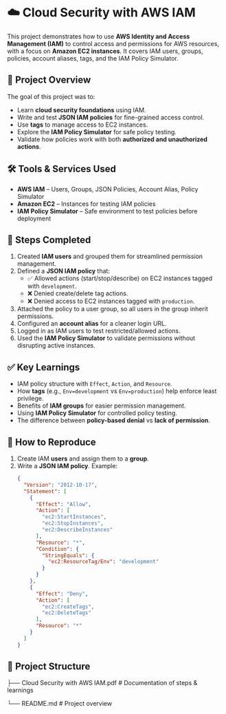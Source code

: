 # ☁️ Cloud Security with AWS IAM  

This project demonstrates how to use **AWS Identity and Access Management (IAM)** to control access and permissions for AWS resources, with a focus on **Amazon EC2 instances**. It covers IAM users, groups, policies, account aliases, tags, and the IAM Policy Simulator.  

## 📌 Project Overview  
The goal of this project was to:  
- Learn **cloud security foundations** using IAM.  
- Write and test **JSON IAM policies** for fine-grained access control.  
- Use **tags** to manage access to EC2 instances.  
- Explore the **IAM Policy Simulator** for safe policy testing.  
- Validate how policies work with both **authorized and unauthorized actions**.  

## 🛠️ Tools & Services Used  
- **AWS IAM** – Users, Groups, JSON Policies, Account Alias, Policy Simulator  
- **Amazon EC2** – Instances for testing IAM policies  
- **IAM Policy Simulator** – Safe environment to test policies before deployment  

## 📖 Steps Completed  
1. Created **IAM users** and grouped them for streamlined permission management.  
2. Defined a **JSON IAM policy** that:  
   - ✅ Allowed actions (start/stop/describe) on EC2 instances tagged with `development`.  
   - ❌ Denied create/delete tag actions.  
   - ❌ Denied access to EC2 instances tagged with `production`.  
3. Attached the policy to a user group, so all users in the group inherit permissions.  
4. Configured an **account alias** for a cleaner login URL.  
5. Logged in as IAM users to test restricted/allowed actions.  
6. Used the **IAM Policy Simulator** to validate permissions without disrupting active instances.  

## ✅ Key Learnings  
- IAM policy structure with `Effect`, `Action`, and `Resource`.  
- How **tags** (e.g., `Env=development` vs `Env=production`) help enforce least privilege.  
- Benefits of **IAM groups** for easier permission management.  
- Using **IAM Policy Simulator** for controlled policy testing.  
- The difference between **policy-based denial** vs **lack of permission**.  

## 🚀 How to Reproduce  
1. Create IAM **users** and assign them to a **group**.  
2. Write a **JSON IAM policy**. Example:  
   ```json
   {
     "Version": "2012-10-17",
     "Statement": [
       {
         "Effect": "Allow",
         "Action": [
           "ec2:StartInstances",
           "ec2:StopInstances",
           "ec2:DescribeInstances"
         ],
         "Resource": "*",
         "Condition": {
           "StringEquals": {
             "ec2:ResourceTag/Env": "development"
           }
         }
       },
       {
         "Effect": "Deny",
         "Action": [
           "ec2:CreateTags",
           "ec2:DeleteTags"
         ],
         "Resource": "*"
       }
     ]
   }
## 📂 Project Structure 
├── Cloud Security with AWS IAM.pdf  # Documentation of steps & learnings

└── README.md                          # Project overview
